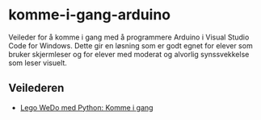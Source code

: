 # komme-i-gang-arduino
Veileder for å komme i gang med å programmere Arduino i Visual Studio Code for Windows.
Dette gir en løsning som er godt egnet for elever som bruker skjermleser og for elever med moderat og alvorlig synssvekkelse som leser visuelt.

## Veilederen
- [Lego WeDo med Python: Komme i gang](https://github.com/oivron/komme-i-gang-wedo/wiki/Lego-WeDo-med-Python:-Komme-i-gang)
